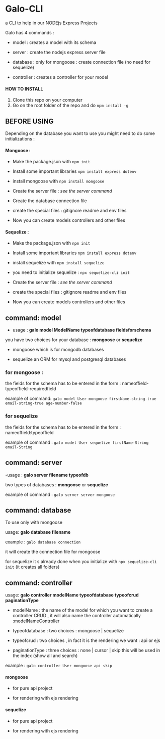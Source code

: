 # Galo-CLI

a CLI to help in our NODEjs Express Projects 

Galo has 4 commands :

* model : creates a model with its schema 

* server : create the nodejs express server file 

* database : only for mongoose : create connection file (no need for sequelize)

* controller : creates a controller for your model

#### **HOW TO INSTALL**

1. Clone this repo on your computer
1. Go on the root folder of the repo and do `npm install -g`


## BEFORE USING

Depending on the database you want to use you might need to do some initializations :

#### Mongoose : 

- Make the package.json with `npm init`
- Install some important libraries `npm install express dotenv`
- install mongoose with `npm install mongoose`
- Create the server file : _see the server command_
- Create the database connection file
- create the special files : gitignore readme and env files

- Now you can create models controllers and other files 


#### Sequelize : 

- Make the package.json with `npm init`
- Install some important libraries `npm install express dotenv`
- install sequelize with `npm install sequelize`
- you need to initialize sequelize : `npx sequelize-cli init`
- Create the server file : _see the server command_

- create the special files : gitignore readme and env files

- Now you can create models controllers and other files 




## command: model 

- usage : **galo model ModelName typeofdatabase fieldsforschema**

you have two choices for your database : **mongoose** or **sequelize**

- mongoose which is for mongodb databases

- sequelize an ORM for mysql and postgresql databases


### for mongoose : 

the fields for the schema has to be entered in the form : nameoffield-typeoffield-requiredfield

example of command: `galo model User mongoose firstName-string-true email-string-true age-number-false`

### for sequelize 

the fields for the schema has to be entered in the form : nameoffield:typeoffield

example of command : `galo model User sequelize firstName-String email-String`




## command: server

-usage : **galo server filename typeofdb**

two types of databases : **mongoose** or **sequelize**

example of command : `galo server server mongoose`


## command: database

To use only with mongoose 

usage: **galo database filename**

example : `galo database connection`

it will create the connection file for mongoose 

for sequelize it s already done when you initialize with `npx sequelize-cli init` (it creates all folders)

## command: controller

usage: **galo controller modelName typeofdatabase typeofcrud paginationType**

* modelName : the name of the model for which you want to create a controller CRUD , it will also name the controller automatically :modelNameController

* typeofdatabase : two choices : mongoose | sequelize

* typeofcrud : two choices , in fact it is the rendering we want : api or ejs

* paginationType : three choices : none | cursor | skip  this will be used in the index (show all and search)

example : `galo controller User mongoose api skip`

#### mongoose 

* for pure api project 

* for rendering with ejs rendering

#### sequelize 

* for pure api project 

* for rendering with ejs rendering

